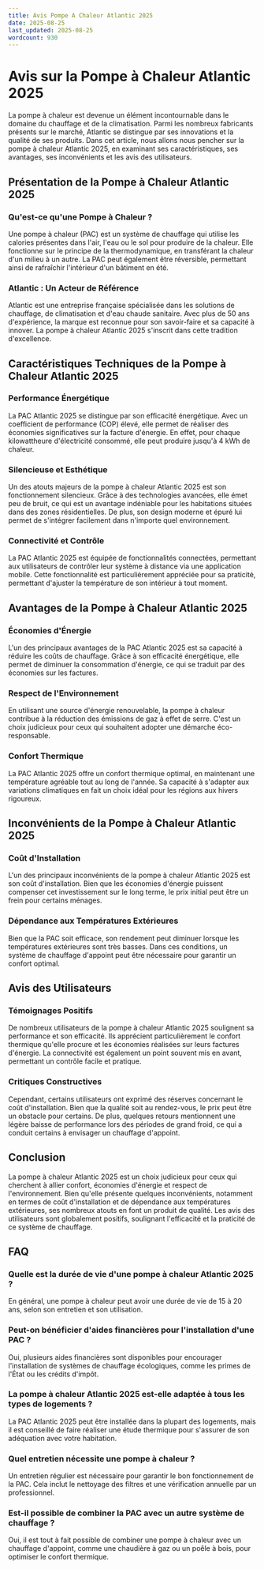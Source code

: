```yaml
---
title: Avis Pompe A Chaleur Atlantic 2025
date: 2025-08-25
last_updated: 2025-08-25
wordcount: 930
---
```


# Avis sur la Pompe à Chaleur Atlantic 2025

La pompe à chaleur est devenue un élément incontournable dans le domaine du chauffage et de la climatisation. Parmi les nombreux fabricants présents sur le marché, Atlantic se distingue par ses innovations et la qualité de ses produits. Dans cet article, nous allons nous pencher sur la pompe à chaleur Atlantic 2025, en examinant ses caractéristiques, ses avantages, ses inconvénients et les avis des utilisateurs.

## Présentation de la Pompe à Chaleur Atlantic 2025

### Qu'est-ce qu'une Pompe à Chaleur ?

Une pompe à chaleur (PAC) est un système de chauffage qui utilise les calories présentes dans l'air, l'eau ou le sol pour produire de la chaleur. Elle fonctionne sur le principe de la thermodynamique, en transférant la chaleur d'un milieu à un autre. La PAC peut également être réversible, permettant ainsi de rafraîchir l'intérieur d'un bâtiment en été.

### Atlantic : Un Acteur de Référence

Atlantic est une entreprise française spécialisée dans les solutions de chauffage, de climatisation et d'eau chaude sanitaire. Avec plus de 50 ans d'expérience, la marque est reconnue pour son savoir-faire et sa capacité à innover. La pompe à chaleur Atlantic 2025 s'inscrit dans cette tradition d'excellence.

## Caractéristiques Techniques de la Pompe à Chaleur Atlantic 2025

### Performance Énergétique

La PAC Atlantic 2025 se distingue par son efficacité énergétique. Avec un coefficient de performance (COP) élevé, elle permet de réaliser des économies significatives sur la facture d'énergie. En effet, pour chaque kilowattheure d'électricité consommé, elle peut produire jusqu'à 4 kWh de chaleur.

### Silencieuse et Esthétique

Un des atouts majeurs de la pompe à chaleur Atlantic 2025 est son fonctionnement silencieux. Grâce à des technologies avancées, elle émet peu de bruit, ce qui est un avantage indéniable pour les habitations situées dans des zones résidentielles. De plus, son design moderne et épuré lui permet de s'intégrer facilement dans n'importe quel environnement.

### Connectivité et Contrôle

La PAC Atlantic 2025 est équipée de fonctionnalités connectées, permettant aux utilisateurs de contrôler leur système à distance via une application mobile. Cette fonctionnalité est particulièrement appréciée pour sa praticité, permettant d'ajuster la température de son intérieur à tout moment.

## Avantages de la Pompe à Chaleur Atlantic 2025

### Économies d'Énergie

L'un des principaux avantages de la PAC Atlantic 2025 est sa capacité à réduire les coûts de chauffage. Grâce à son efficacité énergétique, elle permet de diminuer la consommation d'énergie, ce qui se traduit par des économies sur les factures.

### Respect de l'Environnement

En utilisant une source d'énergie renouvelable, la pompe à chaleur contribue à la réduction des émissions de gaz à effet de serre. C'est un choix judicieux pour ceux qui souhaitent adopter une démarche éco-responsable.

### Confort Thermique

La PAC Atlantic 2025 offre un confort thermique optimal, en maintenant une température agréable tout au long de l'année. Sa capacité à s'adapter aux variations climatiques en fait un choix idéal pour les régions aux hivers rigoureux.

## Inconvénients de la Pompe à Chaleur Atlantic 2025

### Coût d'Installation

L'un des principaux inconvénients de la pompe à chaleur Atlantic 2025 est son coût d'installation. Bien que les économies d'énergie puissent compenser cet investissement sur le long terme, le prix initial peut être un frein pour certains ménages.

### Dépendance aux Températures Extérieures

Bien que la PAC soit efficace, son rendement peut diminuer lorsque les températures extérieures sont très basses. Dans ces conditions, un système de chauffage d'appoint peut être nécessaire pour garantir un confort optimal.

## Avis des Utilisateurs

### Témoignages Positifs

De nombreux utilisateurs de la pompe à chaleur Atlantic 2025 soulignent sa performance et son efficacité. Ils apprécient particulièrement le confort thermique qu'elle procure et les économies réalisées sur leurs factures d'énergie. La connectivité est également un point souvent mis en avant, permettant un contrôle facile et pratique.

### Critiques Constructives

Cependant, certains utilisateurs ont exprimé des réserves concernant le coût d'installation. Bien que la qualité soit au rendez-vous, le prix peut être un obstacle pour certains. De plus, quelques retours mentionnent une légère baisse de performance lors des périodes de grand froid, ce qui a conduit certains à envisager un chauffage d'appoint.

## Conclusion

La pompe à chaleur Atlantic 2025 est un choix judicieux pour ceux qui cherchent à allier confort, économies d'énergie et respect de l'environnement. Bien qu'elle présente quelques inconvénients, notamment en termes de coût d'installation et de dépendance aux températures extérieures, ses nombreux atouts en font un produit de qualité. Les avis des utilisateurs sont globalement positifs, soulignant l'efficacité et la praticité de ce système de chauffage.

## FAQ

### Quelle est la durée de vie d'une pompe à chaleur Atlantic 2025 ?

En général, une pompe à chaleur peut avoir une durée de vie de 15 à 20 ans, selon son entretien et son utilisation.

### Peut-on bénéficier d'aides financières pour l'installation d'une PAC ?

Oui, plusieurs aides financières sont disponibles pour encourager l'installation de systèmes de chauffage écologiques, comme les primes de l'État ou les crédits d'impôt.

### La pompe à chaleur Atlantic 2025 est-elle adaptée à tous les types de logements ?

La PAC Atlantic 2025 peut être installée dans la plupart des logements, mais il est conseillé de faire réaliser une étude thermique pour s'assurer de son adéquation avec votre habitation.

### Quel entretien nécessite une pompe à chaleur ?

Un entretien régulier est nécessaire pour garantir le bon fonctionnement de la PAC. Cela inclut le nettoyage des filtres et une vérification annuelle par un professionnel.

### Est-il possible de combiner la PAC avec un autre système de chauffage ?

Oui, il est tout à fait possible de combiner une pompe à chaleur avec un chauffage d'appoint, comme une chaudière à gaz ou un poêle à bois, pour optimiser le confort thermique.